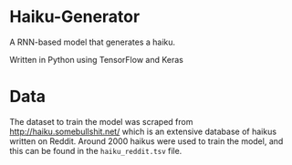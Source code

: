 # Haiku-Generator
A RNN-based model that generates a haiku. 

Written in Python using TensorFlow and Keras

# Data
The dataset to train the model was scraped from http://haiku.somebullshit.net/ which is an extensive database of haikus written on Reddit. Around 2000 haikus were used to train the model, and this can be found in the `haiku_reddit.tsv` file.
